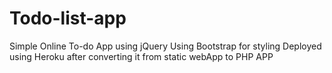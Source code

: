 # Todo-list-app
Simple Online To-do App using jQuery
Using Bootstrap for styling
Deployed using Heroku after converting it from static webApp to PHP APP
